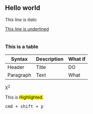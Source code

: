 ## Hello world

*This line is italic*

<u>This line is underlined</u>
<br>
<br>
### This is a table
| Syntax | Description | What if |
| - | - | - |
| Header | Title | DO |
| Paragraph | Text | What |

X<sup>2

This is <mark>Highlighted.

<kbd>cmd + shift + p</kbd>